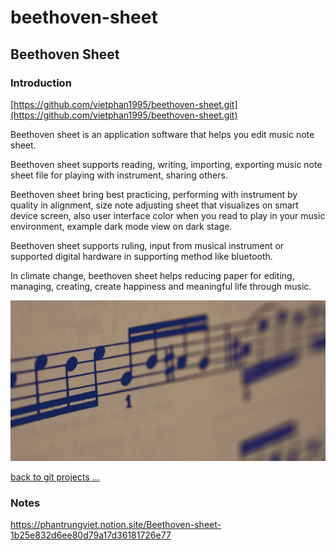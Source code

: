 # beethoven-sheet

## Beethoven Sheet

### Introduction

[https://github.com/vietphan1995/beethoven-sheet.git](https://github.com/vietphan1995/beethoven-sheet.git)

Beethoven sheet is an application software that helps you edit music note sheet.

Beethoven sheet supports reading, writing, importing, exporting music note sheet file for playing with instrument, sharing others.

Beethoven sheet bring best practicing, performing with instrument by quality in alignment, size note adjusting sheet that visualizes on smart device screen, also user interface color when you read to play in your music environment, example dark mode view on dark stage.

Beethoven sheet supports ruling, input from musical instrument or supported digital hardware in supporting method like bluetooth.

In climate change, beethoven sheet helps reducing paper for editing, managing, creating, create happiness and meaningful life through music.

![image.png](image.png)

[back to git projects …](https://github.com/vietphan1995/projects)

### Notes
https://phantrungviet.notion.site/Beethoven-sheet-1b25e832d6ee80d79a17d36181726e77